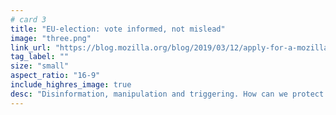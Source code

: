 ```yaml
---
# card 3
title: "EU-election: vote informed, not mislead"
image: "three.png"
link_url: "https://blog.mozilla.org/blog/2019/03/12/apply-for-a-mozilla-fellowship/?utm_source=www.mozilla.org&utm_medium=referral&utm_campaign=election&utm_content=card"
tag_label: ""
size: "small"
aspect_ratio: "16-9"
include_highres_image: true
desc: "Disinformation, manipulation and triggering. How can we protect our decision making from online manipulation?"
---
```

